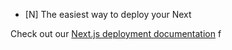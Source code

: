 
- [N]
The easiest way to deploy your Next

Check out our [Next.js deployment documentation](https://nextjs.org/docs/deployment) f 
